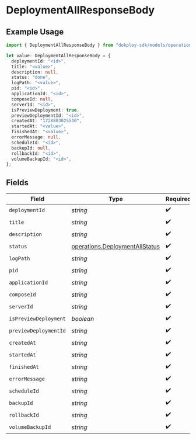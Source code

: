 # DeploymentAllResponseBody

## Example Usage

```typescript
import { DeploymentAllResponseBody } from "dokploy-sdk/models/operations";

let value: DeploymentAllResponseBody = {
  deploymentId: "<id>",
  title: "<value>",
  description: null,
  status: "done",
  logPath: "<value>",
  pid: "<id>",
  applicationId: "<id>",
  composeId: null,
  serverId: "<id>",
  isPreviewDeployment: true,
  previewDeploymentId: "<id>",
  createdAt: "1728803025530",
  startedAt: "<value>",
  finishedAt: "<value>",
  errorMessage: null,
  scheduleId: "<id>",
  backupId: null,
  rollbackId: "<id>",
  volumeBackupId: "<id>",
};
```

## Fields

| Field                                                                            | Type                                                                             | Required                                                                         | Description                                                                      |
| -------------------------------------------------------------------------------- | -------------------------------------------------------------------------------- | -------------------------------------------------------------------------------- | -------------------------------------------------------------------------------- |
| `deploymentId`                                                                   | *string*                                                                         | :heavy_check_mark:                                                               | N/A                                                                              |
| `title`                                                                          | *string*                                                                         | :heavy_check_mark:                                                               | N/A                                                                              |
| `description`                                                                    | *string*                                                                         | :heavy_check_mark:                                                               | N/A                                                                              |
| `status`                                                                         | [operations.DeploymentAllStatus](../../models/operations/deploymentallstatus.md) | :heavy_check_mark:                                                               | N/A                                                                              |
| `logPath`                                                                        | *string*                                                                         | :heavy_check_mark:                                                               | N/A                                                                              |
| `pid`                                                                            | *string*                                                                         | :heavy_check_mark:                                                               | N/A                                                                              |
| `applicationId`                                                                  | *string*                                                                         | :heavy_check_mark:                                                               | N/A                                                                              |
| `composeId`                                                                      | *string*                                                                         | :heavy_check_mark:                                                               | N/A                                                                              |
| `serverId`                                                                       | *string*                                                                         | :heavy_check_mark:                                                               | N/A                                                                              |
| `isPreviewDeployment`                                                            | *boolean*                                                                        | :heavy_check_mark:                                                               | N/A                                                                              |
| `previewDeploymentId`                                                            | *string*                                                                         | :heavy_check_mark:                                                               | N/A                                                                              |
| `createdAt`                                                                      | *string*                                                                         | :heavy_check_mark:                                                               | N/A                                                                              |
| `startedAt`                                                                      | *string*                                                                         | :heavy_check_mark:                                                               | N/A                                                                              |
| `finishedAt`                                                                     | *string*                                                                         | :heavy_check_mark:                                                               | N/A                                                                              |
| `errorMessage`                                                                   | *string*                                                                         | :heavy_check_mark:                                                               | N/A                                                                              |
| `scheduleId`                                                                     | *string*                                                                         | :heavy_check_mark:                                                               | N/A                                                                              |
| `backupId`                                                                       | *string*                                                                         | :heavy_check_mark:                                                               | N/A                                                                              |
| `rollbackId`                                                                     | *string*                                                                         | :heavy_check_mark:                                                               | N/A                                                                              |
| `volumeBackupId`                                                                 | *string*                                                                         | :heavy_check_mark:                                                               | N/A                                                                              |